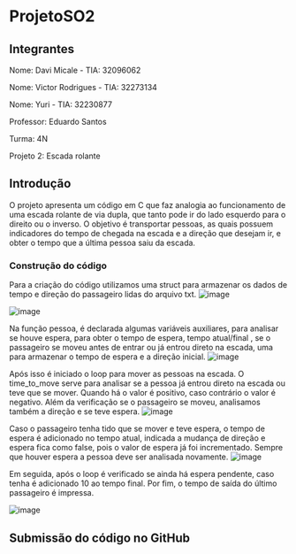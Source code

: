 # ProjetoSO2

## Integrantes

Nome: Davi Micale - TIA: 32096062

Nome: Victor Rodrigues - TIA: 32273134

Nome: Yuri - TIA: 32230877

Professor: Eduardo Santos

Turma: 4N

Projeto 2: Escada rolante

## Introdução

O projeto apresenta um código em C que faz analogia ao funcionamento de uma escada rolante de via dupla, que tanto pode ir do lado esquerdo para o direito ou o inverso. O objetivo é  transportar pessoas, as quais possuem indicadores do tempo de chegada na escada e a direção que desejam ir, e obter o tempo que a última pessoa saiu da escada.

### Construção do código

Para a criação do código utilizamos uma struct para armazenar os dados de tempo e direção do passageiro lidas do arquivo txt.
 ![image](https://github.com/VictorMack/ProjetoSO2/assets/62074503/dfb1d561-ef1c-4d16-b9b4-4421e5fbd415)

![image](https://github.com/VictorMack/ProjetoSO2/assets/62074503/d5863698-8fd0-4ae0-9d27-18b7a52bdaa6)

Na função pessoa, é declarada algumas variáveis auxiliares, para analisar se houve espera, para obter o tempo de espera, tempo atual/final , se o passageiro se moveu antes de entrar ou já entrou direto na escada, uma para armazenar o tempo de espera e a direção inicial.
![image](https://github.com/VictorMack/ProjetoSO2/assets/62074503/11d894c0-c577-483c-ad89-e8730fb74f35)

Após isso é iniciado o loop para mover as pessoas na escada. O time_to_move serve para analisar se a pessoa já entrou direto na escada ou teve que se mover. Quando há o valor é positivo, caso contrário o valor é negativo. Além da verificação se o passageiro se moveu, analisamos também a direção e se teve espera.
![image](https://github.com/VictorMack/ProjetoSO2/assets/62074503/49e176f1-f9cb-4177-bdee-b24b371d97fc)

Caso o passageiro tenha tido que se mover e teve espera, o tempo de espera é adicionado no tempo atual, indicada a mudança de direção e espera fica como false, pois o valor de espera já foi incrementado. Sempre que houver espera a pessoa deve ser analisada novamente.
![image](https://github.com/VictorMack/ProjetoSO2/assets/62074503/9863787c-5ddf-4c88-93d4-052b1af4c9a8)

Em seguida, após o loop é verificado se ainda há espera pendente, caso tenha é adicionado 10 ao tempo final. Por fim, o tempo de saída do último passageiro é impressa.

![image](https://github.com/VictorMack/ProjetoSO2/assets/62074503/a07b2c53-3780-419f-b891-4121d2595b8f)

## Submissão do código no GitHub
